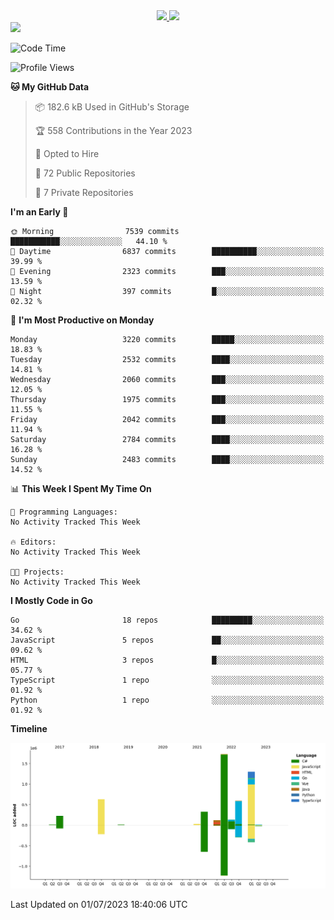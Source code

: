 <div align="center">
  <a href="https://github.com/arielsrv">
    <img height="180em" src="https://github-readme-stats.vercel.app/api?username=arielsrv&show_icons=true&theme=radical&include_all_commits=true&count_private=true"/>
    <img height="180em" src="https://github-readme-stats.vercel.app/api/top-langs/?username=arielsrv&layout=compact&langs_count=10&theme=radical"/>
 </a>
</div>

<div>
  <a href="https://www.linkedin.com/in/arielpineiro/" target="_blank">
    <img src="https://img.shields.io/badge/-LinkedIn-%230077B5?style=for-the-badge&logo=linkedin&logoColor=white" target="_blank">
  </a>
</div>

<!--START_SECTION:waka-->
![Code Time](http://img.shields.io/badge/Code%20Time-0%20secs-blue)

![Profile Views](http://img.shields.io/badge/Profile%20Views-1-blue)

**🐱 My GitHub Data** 

> 📦 182.6 kB Used in GitHub's Storage 
 > 
> 🏆 558 Contributions in the Year 2023
 > 
> 💼 Opted to Hire
 > 
> 📜 72 Public Repositories 
 > 
> 🔑 7 Private Repositories 
 > 
**I'm an Early 🐤** 

```text
🌞 Morning                7539 commits        ███████████░░░░░░░░░░░░░░   44.10 % 
🌆 Daytime                6837 commits        ██████████░░░░░░░░░░░░░░░   39.99 % 
🌃 Evening                2323 commits        ███░░░░░░░░░░░░░░░░░░░░░░   13.59 % 
🌙 Night                  397 commits         █░░░░░░░░░░░░░░░░░░░░░░░░   02.32 % 
```
📅 **I'm Most Productive on Monday** 

```text
Monday                   3220 commits        █████░░░░░░░░░░░░░░░░░░░░   18.83 % 
Tuesday                  2532 commits        ████░░░░░░░░░░░░░░░░░░░░░   14.81 % 
Wednesday                2060 commits        ███░░░░░░░░░░░░░░░░░░░░░░   12.05 % 
Thursday                 1975 commits        ███░░░░░░░░░░░░░░░░░░░░░░   11.55 % 
Friday                   2042 commits        ███░░░░░░░░░░░░░░░░░░░░░░   11.94 % 
Saturday                 2784 commits        ████░░░░░░░░░░░░░░░░░░░░░   16.28 % 
Sunday                   2483 commits        ████░░░░░░░░░░░░░░░░░░░░░   14.52 % 
```


📊 **This Week I Spent My Time On** 

```text
💬 Programming Languages: 
No Activity Tracked This Week

🔥 Editors: 
No Activity Tracked This Week

🐱‍💻 Projects: 
No Activity Tracked This Week
```

**I Mostly Code in Go** 

```text
Go                       18 repos            █████████░░░░░░░░░░░░░░░░   34.62 % 
JavaScript               5 repos             ██░░░░░░░░░░░░░░░░░░░░░░░   09.62 % 
HTML                     3 repos             █░░░░░░░░░░░░░░░░░░░░░░░░   05.77 % 
TypeScript               1 repo              ░░░░░░░░░░░░░░░░░░░░░░░░░   01.92 % 
Python                   1 repo              ░░░░░░░░░░░░░░░░░░░░░░░░░   01.92 % 
```



**Timeline**

![Lines of Code chart](https://raw.githubusercontent.com/arielsrv/arielsrv/main/assets/bar_graph.png)


 Last Updated on 01/07/2023 18:40:06 UTC
<!--END_SECTION:waka-->
